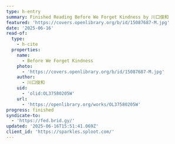 ```yaml
---
type: h-entry
summary: Finished Reading Before We Forget Kindness by 川口俊和
featured: 'https://covers.openlibrary.org/b/id/15087687-M.jpg'
date: '2025-06-16'
read-of:
  type:
    - h-cite
  properties:
    name:
      - Before We Forget Kindness
    photo:
      - 'https://covers.openlibrary.org/b/id/15087687-M.jpg'
    author:
      - 川口俊和
    uid:
      - 'olid:OL37580205W'
    url:
      - 'https://openlibrary.org/works/OL37580205W'
progress: finished
syndicate-to:
  - 'https://fed.brid.gy/'
updated: '2025-06-16T15:51:41.069Z'
client_id: 'https://sparkles.sploot.com/'
---
```


